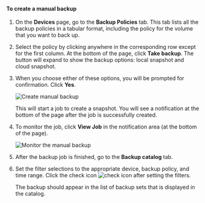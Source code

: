 
<!--author=SharS last changed: 9/15/15-->


#### <a name="to-create-a-manual-backup"></a>To create a manual backup
1. On the **Devices** page, go to the **Backup Policies** tab. This tab lists all the backup policies in a tabular format, including the policy for the volume that you want to back up.
2. Select the policy by clicking anywhere in the corresponding row except for the first column. At the bottom of the page, click **Take backup**. The button will expand to show the backup options: local snapshot and cloud snapshot. 
3. When you choose either of these options, you will be prompted for confirmation. Click **Yes**. 
   
    ![Create manual backup](https://docstestmedia1.blob.core.windows.net/azure-media/includes/media/storsimple-create-manual-backup/HCS_CreateManualBackup1-include.png)
   
    This will start a job to create a snapshot. You will see a notification at the bottom of the page after the job is successfully created.
4. To monitor the job, click **View Job** in the notification area (at the bottom of the page). 
   
    ![Monitor the manual backup](https://docstestmedia1.blob.core.windows.net/azure-media/includes/media/storsimple-create-manual-backup/HCS_CreateManualBackup2-include.png)
5. After the backup job is finished, go to the **Backup catalog** tab.
6. Set the filter selections to the appropriate device, backup policy, and time range. Click the check icon ![check icon](https://docstestmedia1.blob.core.windows.net/azure-media/includes/media/storsimple-create-manual-backup/HCS_CheckIcon-include.png) after setting the filters.
   
   The backup should appear in the list of backup sets that is displayed in the catalog.




